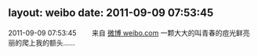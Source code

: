 layout: weibo
date: 2011-09-09 07:53:45
---
2011-09-09 07:53:45  &nbsp;&nbsp;&nbsp;&nbsp;&nbsp;&nbsp; 来自 <a href="http://weibo.com/" rel="nofollow">微博 weibo.com</a>
一颗大大的叫青春的痘光鲜亮丽的爬上我的额头…… ​​​
